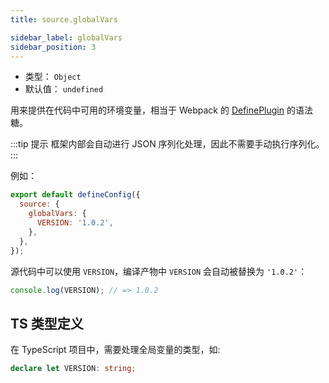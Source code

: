 ```yaml
---
title: source.globalVars

sidebar_label: globalVars
sidebar_position: 3
---
```


- 类型： `Object`
- 默认值： `undefined`

用来提供在代码中可用的环境变量，相当于 Webpack 的 [DefinePlugin](https://webpack.js.org/plugins/define-plugin/) 的语法糖。

:::tip 提示
框架内部会自动进行 JSON 序列化处理，因此不需要手动执行序列化。
:::

例如：

```js title="modern.config.js"
export default defineConfig({
  source: {
    globalVars: {
      VERSION: '1.0.2',
    },
  },
});
```

源代码中可以使用 `VERSION`，编译产物中 `VERSION` 会自动被替换为 `'1.0.2'`：

```js
console.log(VERSION); // => 1.0.2
```

## TS 类型定义

在 TypeScript 项目中，需要处理全局变量的类型，如:

```ts
declare let VERSION: string;
```
